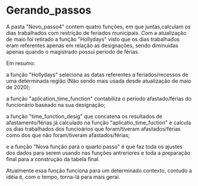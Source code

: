 # Gerando_passos
A pasta "Novo_passo4" contem quatro funções, em que juntas,calculam os dias trabalhados com restrição de feriados municipais.
Com a atualização de maio foi retirado a função "Hollydays" visto que os dias trabalhados eram referentes apenas em relação as designações, sendo diminuidas apenas quando o magistrado possui periodo de férias.

Em resumo:

a função "Hollydays" seleciona as datas referentes a feriados/recessos de uma determinada região (Não sendo mais usada desde atualização de maio de 2020);

a função "aplication_time_function" contabiliza o período afastado/férias do funcionário baseado na sua designação;

a função "time_function_desig" que concatena os resultados de afastamento/férias já calculado na função "aplicatio_time_fuction"
e calcula os dias trabalhados dos funcioários que foram/tiveram afastados/férias como dos que não foram/tiveram afastados/férias;

e a função "Nova função para o quarto passo" é que faz toda os ajustes dos dados para serem usando nas funções antreriores e toda a preparação final para a construção da tabela final.

Atualmente essa função funciona para um determinado contexto, contudo a idéia é, com o tempo, torna-lá para mais geral.
